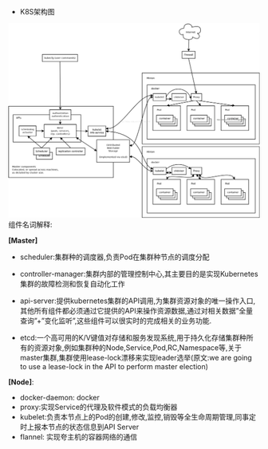 * K8S架构图

![](/assets/import.png)组件名词解释:

**\[Master\]**

* scheduler:集群种的调度器,负责Pod在集群种节点的调度分配
* controller-manager:集群内部的管理控制中心,其主要目的是实现Kubernetes集群的故障检测和恢复自动化工作
* api-server:提供kubernetes集群的API调用,为集群资源对象的唯一操作入口,其他所有组件都必须通过它提供的API来操作资源数据,通过对相关数据”全量查询”+”变化监听”,这些组件可以很实时的完成相关的业务功能.

* etcd:一个高可用的K/V键值对存储和服务发现系统,用于持久化存储集群种所有的资源对象,例如集群种的Node,Service,Pod,RC,Namespace等,关于master集群,集群使用lease-lock漂移来实现leader选举\(原文:we are going to use a lease-lock in the API to perform master election\)

**\[Node\]**:

* docker-daemon: docker
* proxy:实现Service的代理及软件模式的负载均衡器
* kubelet:负责本节点上的Pod的创建,修改,监控,销毁等全生命周期管理,同事定时上报本节点的状态信息到API Server
* flannel: 实现夸主机的容器网络的通信



